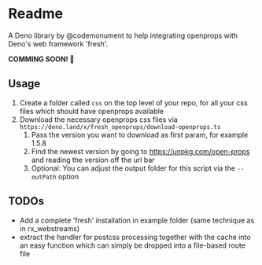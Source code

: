 # Readme 

A Deno library by @codemonument to help integrating openprops with Deno's web framework 'fresh'.

**COMMING SOON! 🤩**

## Usage 

1. Create a folder called `css` on the top level of your repo, for all your css files which should have openprops available 
2. Download the necessary openprops css files via `https://deno.land/x/fresh_openprops/download-openprops.ts`
   1. Pass the version you want to download as first param, for example 1.5.8 
   2. Find the newest version by going to <https://unpkg.com/open-props> and reading the version off the url bar
   3. Optional: You can adjust the output folder for this script via the `--outPath` option

## TODOs

- Add a complete 'fresh' installation in example folder (same technique as in rx_webstreams)
- extract the handler for postcss processing together with the cache into an easy function which can simply be dropped into a file-based route file